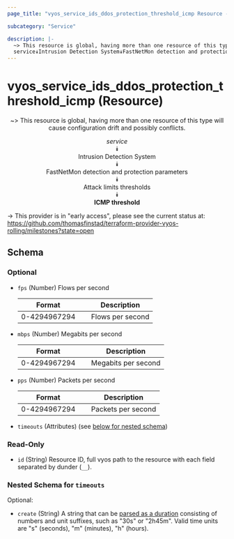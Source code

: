 ```yaml
---
page_title: "vyos_service_ids_ddos_protection_threshold_icmp Resource - vyos"

subcategory: "Service"

description: |- 
  ~> This resource is global, having more than one resource of this type will cause configuration drift and possibly conflicts.
  service⯯Intrusion Detection System⯯FastNetMon detection and protection parameters⯯Attack limits thresholds⯯ICMP threshold
---
```


# vyos_service_ids_ddos_protection_threshold_icmp (Resource)
<center>

~> This resource is global, having more than one resource of this type will cause configuration drift and possibly conflicts.

*service*  
⯯  
Intrusion Detection System  
⯯  
FastNetMon detection and protection parameters  
⯯  
Attack limits thresholds  
⯯  
**ICMP threshold**


</center>

-> This provider is in "early access", please see the current status at: https://github.com/thomasfinstad/terraform-provider-vyos-rolling/milestones?state=open

## Schema

### Optional

- `fps` (Number) Flows per second

    |Format        &emsp;|Description       |
    |----------------|--------------------|
    |0-4294967294  &emsp;|Flows per second  |
- `mbps` (Number) Megabits per second

    |Format        &emsp;|Description          |
    |----------------|-----------------------|
    |0-4294967294  &emsp;|Megabits per second  |
- `pps` (Number) Packets per second

    |Format        &emsp;|Description         |
    |----------------|----------------------|
    |0-4294967294  &emsp;|Packets per second  |
- `timeouts` (Attributes) (see [below for nested schema](#nestedatt--timeouts))

### Read-Only

- `id` (String) Resource ID, full vyos path to the resource with each field separated by dunder (`__`).

<a id="nestedatt--timeouts"></a>
### Nested Schema for `timeouts`

Optional:

- `create` (String) A string that can be [parsed as a duration](https://pkg.go.dev/time#ParseDuration) consisting of numbers and unit suffixes, such as &#34;30s&#34; or &#34;2h45m&#34;. Valid time units are &#34;s&#34; (seconds), &#34;m&#34; (minutes), &#34;h&#34; (hours).  
